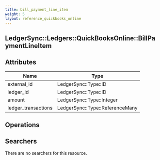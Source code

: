 ```yaml
---
title: bill_payment_line_item
weight: 5
layout: reference_quickbooks_online
---
```


## LedgerSync::Ledgers::QuickBooksOnline::BillPaymentLineItem

## Attributes

| Name | Type |
| ---- | ---- |
| external_id | LedgerSync::Type::ID |
| ledger_id | LedgerSync::Type::ID |
| amount | LedgerSync::Type::Integer |
| ledger_transactions | LedgerSync::Type::ReferenceMany |


## Operations


## Searchers

There are no searchers for this resource.
